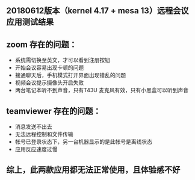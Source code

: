 ## 20180612版本（kernel 4.17 + mesa 13）远程会议应用测试结果

## zoom 存在的问题：
 - 系统需切换至英文，才可以看到注册按钮
 - 开始会议容易出现卡顿的问题
 - 接通聊天后，手机模式打开界面出现错乱的问题
 - 视频会议提示摄像头开启失败
 - 两台笔记本听不到声音，只有T43U 麦克风有效，只有小黑盒可以听到声音

## teamviewer 存在的问题：
 - 消息发送不出去
 - 无法远程控制和文件传输
 - 帐号已登录状态下，另一台机器显示的是此帐号是离线状态
 - 应用反应速度过慢

## 综上，此两款应用都无法正常使用，且体验感不好
